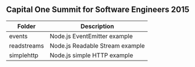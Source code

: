 ## Capital One Summit for Software Engineers 2015

Folder | Description
------ | -----------
events | Node.js EventEmitter example
readstreams | Node.js Readable Stream example
simplehttp | Node.js simple HTTP example
